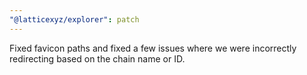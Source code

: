 ```yaml
---
"@latticexyz/explorer": patch
---
```


Fixed favicon paths and fixed a few issues where we were incorrectly redirecting based on the chain name or ID.
